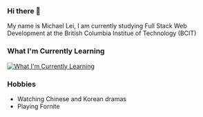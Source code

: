 ### Hi there 👋
My name is Michael Lei, I am currently studying Full Stack Web Development at the British Columbia Institue of Technology (BCIT)

### What I'm Currently Learning
[![What I'm Currently Learning](https://skillicons.dev/icons?i=ts,mysql,mongodb,py,php,react,vue,svelte)](https://skillicons.dev)

### Hobbies
- Watching Chinese and Korean dramas
- Playing Fornite




<!--
**michaeleii/michaeleii** is a ✨ _special_ ✨ repository because its `README.md` (this file) appears on your GitHub profile.

Here are some ideas to get you started:

- 🔭 I’m currently working on ...
- 🌱 I’m currently learning ...
- 👯 I’m looking to collaborate on ...
- 🤔 I’m looking for help with ...
- 💬 Ask me about ...
- 📫 How to reach me: ...
- 😄 Pronouns: ...
- ⚡ Fun fact: ...
-->
